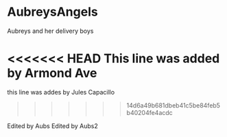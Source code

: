 AubreysAngels
=============

Aubreys and her delivery boys

<<<<<<< HEAD
This line was added by Armond Ave
=======
this line was addes by Jules Capacillo
>>>>>>> 14d6a49b681dbeb41c5be84feb5b40204fe4acdc

Edited by Aubs
Edited by Aubs2
